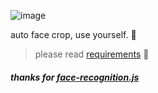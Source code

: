 ![image](https://user-images.githubusercontent.com/9348198/46271944-e6e8ad80-c589-11e8-9c14-c0acf744a3d7.png)

auto face crop, use yourself. 👻

> please read [requirements](https://github.com/justadudewhohacks/face-recognition.js#requirements) 🧐

##### thanks for [face-recognition.js](https://github.com/justadudewhohacks/face-recognition.js)
